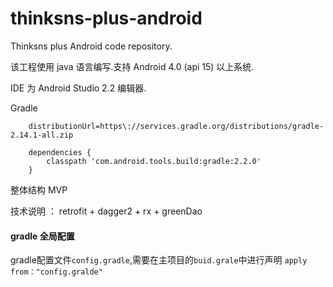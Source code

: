 # thinksns-plus-android
Thinksns plus Android code repository.

该工程使用 java 语言编写.支持 Android 4.0 (api 15) 以上系统.

IDE 为 Android Studio 2.2 编辑器.

Gradle

```grovry
    distributionUrl=https\://services.gradle.org/distributions/gradle-2.14.1-all.zip

    dependencies {
        classpath 'com.android.tools.build:gradle:2.2.0'
    }
```
整体结构   MVP

技术说明 ：  retrofit + dagger2 + rx + greenDao

#### gradle 全局配置
gradle配置文件`config.gradle`,需要在主项目的`buid.grale`中进行声明 `apply from："config.gralde"`
